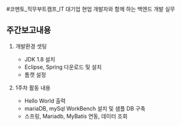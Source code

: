 #코멘토_직무부트캠프_IT 대기업 현업 개발자와 함께 하는 백엔드 개발 실무

## 주간보고내용

1. 개발환경 셋팅
    - JDK 1.8 설치
    - Eclipse, Spring 다운로드 및 설치
    - 톰캣 설정
      
2. 1주차 활동 내용
    - Hello World 출력
    - mariaDB, mySql WorkBench 설치 및 샘플 DB 구축
    - 스프링, Mariadb, MyBatis 연동, 데이터 조회
